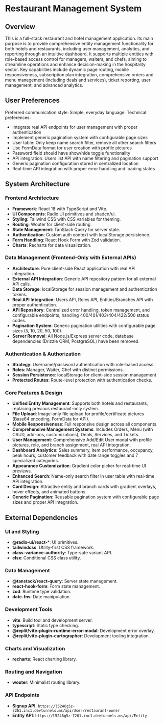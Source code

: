 # Restaurant Management System

## Overview
This is a full-stack restaurant and hotel management application. Its main purpose is to provide comprehensive entity management functionality for both hotels and restaurants, including user management, analytics, and reporting through an intuitive dashboard. It supports multiple entities with role-based access control for managers, waiters, and chefs, aiming to streamline operations and enhance decision-making in the hospitality sector. Key capabilities include dynamic page routing, mobile responsiveness, subscription plan integration, comprehensive orders and menu management (including deals and services), ticket reporting, user management, and advanced analytics.

## User Preferences
Preferred communication style: Simple, everyday language.
Technical preferences:
- Integrate real API endpoints for user management with proper authentication
- Implement generic pagination system with configurable page sizes
- User table: Only keep name search filter, remove all other search filters
- Use FormData format for user creation with profile pictures
- Password field should have show/hide toggle functionality
- API integration: Users list API with name filtering and pagination support
- Generic pagination configuration stored in centralized location
- Real-time API integration with proper error handling and loading states

## System Architecture

### Frontend Architecture
- **Framework**: React 18 with TypeScript and Vite.
- **UI Components**: Radix UI primitives and shadcn/ui.
- **Styling**: Tailwind CSS with CSS variables for theming.
- **Routing**: Wouter for client-side routing.
- **State Management**: TanStack Query for server state.
- **Authentication**: Custom auth context with localStorage persistence.
- **Form Handling**: React Hook Form with Zod validation.
- **Charts**: Recharts for data visualization.

### Data Management (Frontend-Only with External APIs)
- **Architecture**: Pure client-side React application with real API integration.
- **External API Integration**: Generic API repository pattern for all external API calls.
- **Data Storage**: localStorage for session management and authentication tokens.
- **Real API Integration**: Users API, Roles API, Entities/Branches API with proper authentication.
- **API Repository**: Centralized error handling, token management, and configurable endpoints, handling 400/401/403/404/422/500 status codes.
- **Pagination System**: Generic pagination utilities with configurable page sizes (5, 10, 20, 50, 100).
- **Server Removal**: All Node.js/Express server code, database dependencies (Drizzle ORM, PostgreSQL) have been removed.

### Authentication & Authorization
- **Strategy**: Username/password authentication with role-based access.
- **Roles**: Manager, Waiter, Chef with distinct permissions.
- **Session Persistence**: localStorage for client-side session management.
- **Protected Routes**: Route-level protection with authentication checks.

### Core Features & Design
- **Unified Entity Management**: Supports both hotels and restaurants, replacing previous restaurant-only system.
- **File Upload**: Image-only file upload for profile/certificate pictures (Base64 encoding, FormData for API).
- **Mobile Responsiveness**: Full responsive design across all components.
- **Comprehensive Management Systems**: Includes Orders, Menu (with CRUD, add-ons, customizations), Deals, Services, and Tickets.
- **User Management**: Comprehensive Add/Edit User modal with profile pictures, role, and branch assignment, real API integration.
- **Dashboard Analytics**: Sales summary, item performance, occupancy, peak hours, customer feedback with date range toggles and 7 specialized categories.
- **Appearance Customization**: Gradient color picker for real-time UI previews.
- **Enhanced Search**: Name-only search filter in user table with real-time API integration.
- **Card Design**: Attractive entity and branch cards with gradient overlays, hover effects, and animated buttons.
- **Generic Pagination**: Reusable pagination system with configurable page sizes and proper API integration.

## External Dependencies

### UI and Styling
- **@radix-ui/react-***: UI primitives.
- **tailwindcss**: Utility-first CSS framework.
- **class-variance-authority**: Type-safe variant API.
- **clsx**: Conditional CSS class utility.

### Data Management
- **@tanstack/react-query**: Server state management.
- **react-hook-form**: Form state management.
- **zod**: Runtime type validation.
- **date-fns**: Date manipulation.

### Development Tools
- **vite**: Build tool and development server.
- **typescript**: Static type checking.
- **@replit/vite-plugin-runtime-error-modal**: Development error overlay.
- **@replit/vite-plugin-cartographer**: Development tooling integration.

### Charts and Visualization
- **recharts**: React charting library.

### Routing and Navigation
- **wouter**: Minimalist routing library.

### API Endpoints
- **Signup API**: `https://l5246g5z-7261.inc1.devtunnels.ms/api/User/restaurant-owner`
- **Entity API**: `https://l5246g5z-7261.inc1.devtunnels.ms/api/Entity`